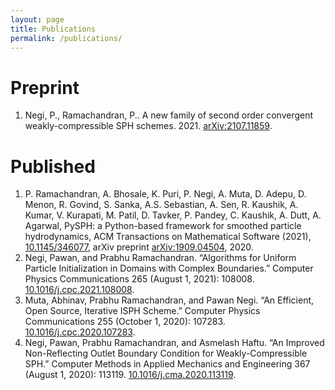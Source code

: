 ```yaml
---
layout: page
title: Publications
permalink: /publications/
---
```


# Preprint

1. Negi, P., Ramachandran, P.. A new family of second order convergent
weakly-compressible SPH schemes. 2021.  [arXiv:2107.11859](https://arxiv.org/abs/2107.11859).


# Published

1. P. Ramachandran, A. Bhosale, K. Puri, P. Negi, A. Muta, D. Adepu, D. Menon,
R.  Govind, S. Sanka, A.S. Sebastian, A. Sen, R. Kaushik, A. Kumar, V. Kurapati,
M.  Patil, D.  Tavker, P. Pandey, C. Kaushik, A. Dutt, A. Agarwal, PySPH: a
Python-based framework for smoothed particle hydrodynamics, ACM Transactions on
Mathematical Software (2021), [10.1145/346077](https://doi.org/10.1145/3460773),
arXiv preprint [arXiv:1909.04504](https://arxiv.org/abs/1909.04504), 2020.
2. Negi, Pawan, and Prabhu Ramachandran. “Algorithms for Uniform Particle
Initialization in Domains with Complex Boundaries.” Computer Physics
Communications 265 (August 1, 2021): 108008.
[10.1016/j.cpc.2021.108008](https://doi.org/10.1016/j.cpc.2021.108008).
3. Muta, Abhinav, Prabhu Ramachandran, and Pawan Negi. “An Efficient, Open
Source, Iterative ISPH Scheme.” Computer Physics Communications 255 (October
1, 2020): 107283. [10.1016/j.cpc.2020.107283](https://doi.org/10.1016/j.cpc.2020.107283).
4. Negi, Pawan, Prabhu Ramachandran, and Asmelash Haftu. “An Improved
Non-Reflecting Outlet Boundary Condition for Weakly-Compressible SPH.” Computer
Methods in Applied Mechanics and Engineering 367 (August 1, 2020): 113119.
[10.1016/j.cma.2020.113119](https://doi.org/10.1016/j.cma.2020.113119).